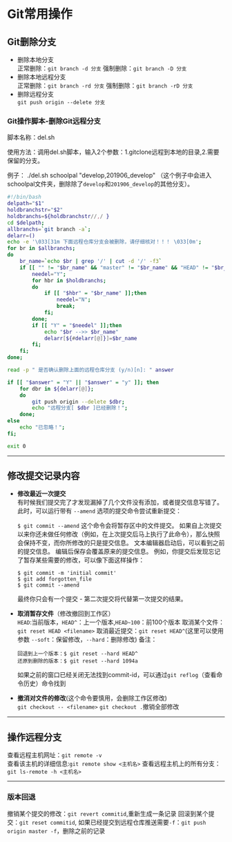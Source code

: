 # Git常用操作

## Git删除分支

* 删除本地分支  
  正常删除：`git branch -d 分支`
  强制删除：`git branch -D 分支`
* 删除本地远程分支  
  正常删除：`git branch -rd 分支`
  强制删除：`git branch -rD 分支`
* 删除远程分支  
  `git push origin --delete 分支 `


### Git操作脚本-删除Git远程分支

脚本名称：del.sh

使用方法：调用del.sh脚本，输入2个参数：1.gitclone远程到本地的目录,2.需要保留的分支。

例子： ./del.sh schoolpal "develop,201906_develop" （这个例子中会进入schoolpal文件夹，删除除了`develop`和`201906_develop`的其他分支）。

```sh
#!/bin/bash
delpath="$1"
holdbranchstr="$2"
holdbranchs=${holdbranchstr//,/ }
cd $delpath;
allbranchs=`git branch -a`;
delarr=()
echo -e '\033[31m 下面远程仓库分支会被删除，请仔细核对！！！ \033[0m';
for br in $allbranchs;
do
    br_name=`echo $br | grep '/' | cut -d '/' -f3`
    if [[ "" != "$br_name" && "master" != "$br_name" && "HEAD" != "$br_name" ]]; then
        needel="Y";
        for hbr in $holdbranchs;
        do
            if [[ "$hbr" = "$br_name" ]];then
                needel="N";
                break;
            fi;
        done;
        if [[ "Y" = "$needel" ]];then
            echo "$br -->> $br_name"
            delarr[${#delarr[@]}]=$br_name
        fi;
    fi;
done;

read -p " 是否确认删除上面的远程仓库分支 (y/n)[n]: " answer

if [[ "$answer" = "Y" || "$answer" = "y" ]]; then 
    for dbr in ${delarr[@]};
    do
        git push origin --delete $dbr;
        echo "远程分支[ $dbr ]已经删除！";
    done;
else
    echo "已忽略！";
fi;

exit 0
```

---

## 修改提交记录内容

* **修改最近一次提交**  
  有时候我们提交完了才发现漏掉了几个文件没有添加，或者提交信息写错了。 此时，可以运行带有 `--amend` 选项的提交命令尝试重新提交：

  `$ git commit --amend`
  这个命令会将暂存区中的文件提交。 如果自上次提交以来你还未做任何修改（例如，在上次提交后马上执行了此命令），那么快照会保持不变，而你所修改的只是提交信息。
  文本编辑器启动后，可以看到之前的提交信息。 编辑后保存会覆盖原来的提交信息。
  例如，你提交后发现忘记了暂存某些需要的修改，可以像下面这样操作：
  ```
  $ git commit -m 'initial commit'
  $ git add forgotten_file
  $ git commit --amend
  ```
  最终你只会有一个提交 - 第二次提交将代替第一次提交的结果。

* **取消暂存文件**（修改撤回到工作区）  
  `HEAD`:当前版本，`HEAD^`：上一个版本,`HEAD~100`：前100个版本
  取消某个文件：`git reset HEAD <filename>`
  取消最近提交：`git reset HEAD^`(这里可以使用参数 `--soft`：保留修改，`--hard`：删除修改)
  备注：
  ```
  回退到上一个版本：$ git reset --hard HEAD^
  还原到删除的版本：$ git reset --hard 1094a
  ```
  如果之前的窗口已经关闭无法找到commit-id，可以通过`git reflog`（查看命令历史）命令找到

* **撤消对文件的修改**(这个命令要慎用，会删除工作区修改)  
  `git checkout -- <filename>`
  `git checkout .`撤销全部修改
---

## 操作远程分支

查看远程主机网址：`git remote -v`  
查看该主机的详细信息:`git remote show <主机名>`
查看远程主机上的所有分支：`git ls-remote -h <主机名>`  

---

### 版本回退

撤销某个提交的修改：`git revert commitid`,重新生成一条记录
回滚到某个提交：`git reset commitid`, 如果已经提交到远程仓库推送需要`-f`：`git push origin master -f`，删除之前的记录
